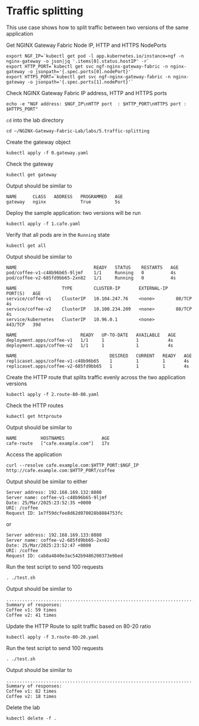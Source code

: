 # Traffic splitting

This use case shows how to split traffic between two versions of the same application

Get NGINX Gateway Fabric Node IP, HTTP and HTTPS NodePorts
```code
export NGF_IP=`kubectl get pod -l app.kubernetes.io/instance=ngf -n nginx-gateway -o json|jq '.items[0].status.hostIP' -r`
export HTTP_PORT=`kubectl get svc ngf-nginx-gateway-fabric -n nginx-gateway -o jsonpath='{.spec.ports[0].nodePort}'`
export HTTPS_PORT=`kubectl get svc ngf-nginx-gateway-fabric -n nginx-gateway -o jsonpath='{.spec.ports[1].nodePort}'`
```

Check NGINX Gateway Fabric IP address, HTTP and HTTPS ports
```code
echo -e "NGF address: $NGF_IP\nHTTP port  : $HTTP_PORT\nHTTPS port : $HTTPS_PORT"
```

`cd` into the lab directory
```code
cd ~/NGINX-Gateway-Fabric-Lab/labs/5.traffic-splitting
```

Create the gateway object
```code
kubectl apply -f 0.gateway.yaml
```

Check the gateway
```code
kubectl get gateway
```

Output should be similar to
```code
NAME      CLASS   ADDRESS   PROGRAMMED   AGE
gateway   nginx             True         5s
```

Deploy the sample application: two versions will be run
```code
kubectl apply -f 1.cafe.yaml
```

Verify that all pods are in the `Running` state

```code
kubectl get all
```

Output should be similar to

```code
NAME                             READY   STATUS    RESTARTS   AGE
pod/coffee-v1-c48b96b65-9ljmf    1/1     Running   0          4s
pod/coffee-v2-685fd9bb65-2xn82   1/1     Running   0          4s

NAME                 TYPE        CLUSTER-IP       EXTERNAL-IP   PORT(S)   AGE
service/coffee-v1    ClusterIP   10.104.247.76    <none>        80/TCP    4s
service/coffee-v2    ClusterIP   10.100.234.209   <none>        80/TCP    4s
service/kubernetes   ClusterIP   10.96.0.1        <none>        443/TCP   39d

NAME                        READY   UP-TO-DATE   AVAILABLE   AGE
deployment.apps/coffee-v1   1/1     1            1           4s
deployment.apps/coffee-v2   1/1     1            1           4s

NAME                                   DESIRED   CURRENT   READY   AGE
replicaset.apps/coffee-v1-c48b96b65    1         1         1       4s
replicaset.apps/coffee-v2-685fd9bb65   1         1         1       4s
```

Create the HTTP route that splits traffic evenly across the two application versions
```code
kubectl apply -f 2.route-80-80.yaml
```

Check the HTTP routes
```code
kubectl get httproute
```

Output should be similar to
```code
NAME         HOSTNAMES              AGE
cafe-route   ["cafe.example.com"]   17s
```

Access the application
```code
curl --resolve cafe.example.com:$HTTP_PORT:$NGF_IP http://cafe.example.com:$HTTP_PORT/coffee
```

Output should be similar to either
```code
Server address: 192.168.169.132:8080
Server name: coffee-v1-c48b96b65-9ljmf
Date: 25/Mar/2025:23:52:35 +0000
URI: /coffee
Request ID: 1e7f59dcfee8d62d070028b8884753fc
```

or
```code
Server address: 192.168.169.133:8080
Server name: coffee-v2-685fd9bb65-2xn82
Date: 25/Mar/2025:23:52:47 +0000
URI: /coffee
Request ID: cab8a4840e3ac542b9486200373e9bed
```

Run the test script to send 100 requests
```code
. ./test.sh
```

Output should be similar to
```code
....................................................................................................
Summary of responses:
Coffee v1: 59 times
Coffee v2: 41 times
```

Update the HTTP Route to split traffic based on 80-20 ratio
```code
kubectl apply -f 3.route-80-20.yaml
```

Run the test script to send 100 requests
```code
. ./test.sh
```

Output should be similar to
```code
....................................................................................................
Summary of responses:
Coffee v1: 82 times
Coffee v2: 18 times
```

Delete the lab

```code
kubectl delete -f .
```
